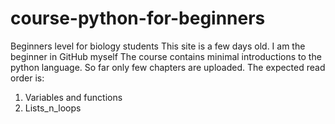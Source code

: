 # course-python-for-beginners
Beginners level for biology students
This site is a few days old. I am the beginner in GitHub myself
The course contains minimal introductions to the python language. So far only few chapters are uploaded.
The expected read order is:
1. Variables and functions
2. Lists_n_loops
